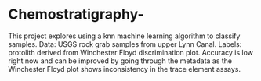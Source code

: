 # Chemostratigraphy-
This project explores using a knn machine learning algorithm to classify samples.  Data: USGS rock grab samples from upper Lynn Canal.  Labels: protolith derived from Winchester Floyd discrimination plot.  Accuracy is low right now and can be improved by going through the metadata as the Winchester Floyd plot shows inconsistency in the trace element assays.  

